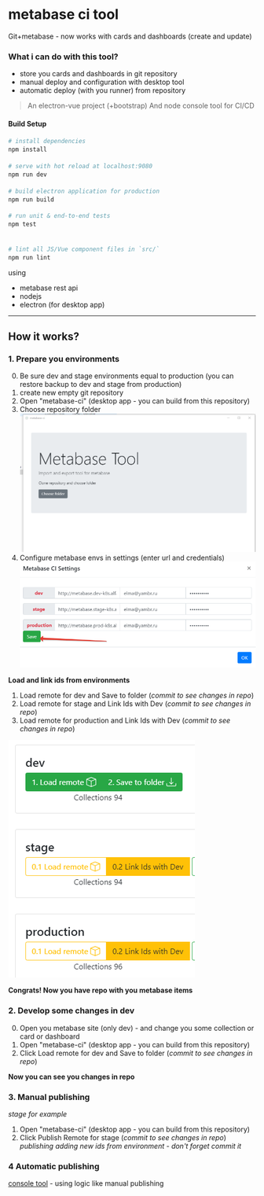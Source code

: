 # metabase ci tool
Git+metabase - now works with cards and dashboards (create and update)
### What i can do with this tool?
- store you cards and dashboards in git repository
- manual deploy and configuration with desktop tool 
- automatic deploy (with you runner) from repository

> An electron-vue project (+bootstrap)
> And node console tool for CI/CD

#### Build Setup

``` bash
# install dependencies
npm install

# serve with hot reload at localhost:9080
npm run dev

# build electron application for production
npm run build

# run unit & end-to-end tests
npm test


# lint all JS/Vue component files in `src/`
npm run lint

```
using 
- metabase rest api
- nodejs
- electron (for desktop app)
---
## How it works?
### 1. Prepare you environments
0. Be sure dev and stage environments equal to production (you can restore backup to dev and stage from production)
1. create new empty git repository
2. Open "metabase-ci" (desktop app - you can build from this repository)
3. Choose repository folder
![img.png](images/metabase-desktop.png)
4. Configure metabase envs in settings (enter url and credentials)
![img.png](images/env-settings.png)

**Load and link ids from environments**

1. Load remote for dev and Save to folder (*commit to see changes in repo*)
2. Load remote for stage and Link Ids with Dev (*commit to see changes in repo*)
3. Load remote for production and Link Ids with Dev (*commit to see changes in repo*)
   
![img.png](images/stages.png)

**Congrats! Now you have repo with you metabase items**

### 2. Develop some changes in dev 
0. Open you metabase site (only dev) - and change you some collection or card or dashboard
1. Open "metabase-ci" (desktop app - you can build from this repository)
2. Click Load remote for dev and Save to folder (*commit to see changes in repo*)

**Now you can see you changes in repo**

### 3. Manual publishing 
*stage for example*
1. Open "metabase-ci" (desktop app - you can build from this repository)
2. Click Publish Remote for stage (*commit to see changes in repo*)
*publishing adding new ids from environment - don't forget commit it*
   
### 4 Automatic publishing
[console tool](src/ci/README.md) - using logic like manual publishing


